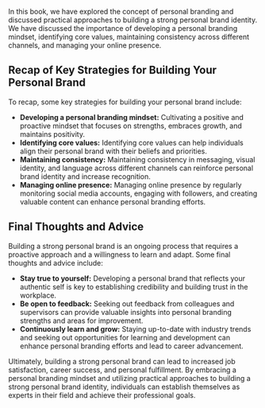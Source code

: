 

In this book, we have explored the concept of personal branding and discussed practical approaches to building a strong personal brand identity. We have discussed the importance of developing a personal branding mindset, identifying core values, maintaining consistency across different channels, and managing your online presence.

Recap of Key Strategies for Building Your Personal Brand
--------------------------------------------------------

To recap, some key strategies for building your personal brand include:

* **Developing a personal branding mindset:** Cultivating a positive and proactive mindset that focuses on strengths, embraces growth, and maintains positivity.
* **Identifying core values:** Identifying core values can help individuals align their personal brand with their beliefs and priorities.
* **Maintaining consistency:** Maintaining consistency in messaging, visual identity, and language across different channels can reinforce personal brand identity and increase recognition.
* **Managing online presence:** Managing online presence by regularly monitoring social media accounts, engaging with followers, and creating valuable content can enhance personal branding efforts.

Final Thoughts and Advice
-------------------------

Building a strong personal brand is an ongoing process that requires a proactive approach and a willingness to learn and adapt. Some final thoughts and advice include:

* **Stay true to yourself:** Developing a personal brand that reflects your authentic self is key to establishing credibility and building trust in the workplace.
* **Be open to feedback:** Seeking out feedback from colleagues and supervisors can provide valuable insights into personal branding strengths and areas for improvement.
* **Continuously learn and grow:** Staying up-to-date with industry trends and seeking out opportunities for learning and development can enhance personal branding efforts and lead to career advancement.

Ultimately, building a strong personal brand can lead to increased job satisfaction, career success, and personal fulfillment. By embracing a personal branding mindset and utilizing practical approaches to building a strong personal brand identity, individuals can establish themselves as experts in their field and achieve their professional goals.
